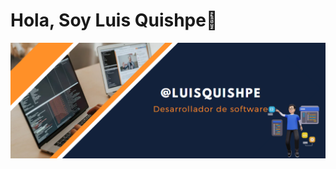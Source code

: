 <h1 styele="text-aling:center;">Hola, Soy Luis Quishpe👋 </h1>
<div aling="center">
<img src="https://github.com/LUISALEXANDERQUISHPE/imagenes/blob/main/Portada.png?raw=true" style=" with: 330px;">
</div>
